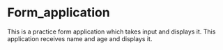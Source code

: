 # Form_application
This is a practice form application which takes input and displays it. 
This application receives name and age and displays it. 
